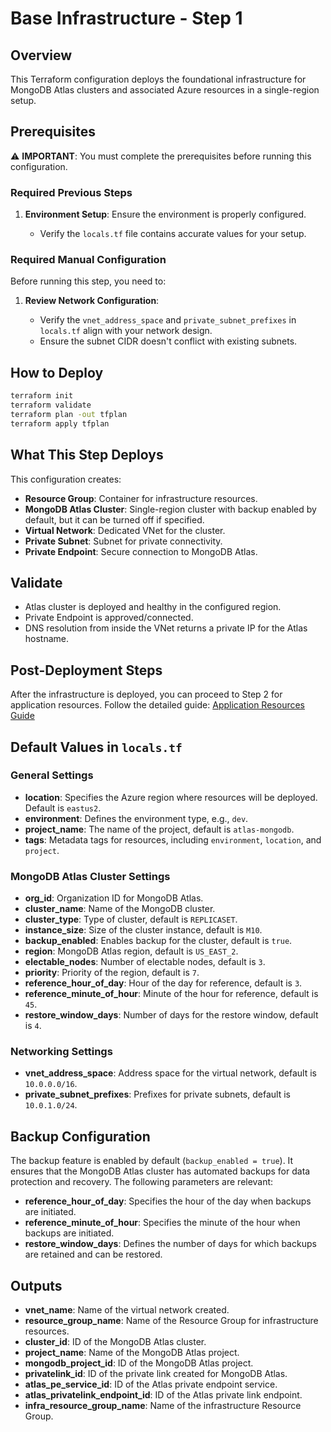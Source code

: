 # Base Infrastructure - Step 1

## Overview

This Terraform configuration deploys the foundational infrastructure for MongoDB Atlas clusters and associated Azure resources in a single-region setup.

## Prerequisites

⚠️ **IMPORTANT**: You must complete the prerequisites before running this configuration.

### Required Previous Steps

1. **Environment Setup**: Ensure the environment is properly configured.

   - Verify the `locals.tf` file contains accurate values for your setup.

### Required Manual Configuration

Before running this step, you need to:

1. **Review Network Configuration**:

   - Verify the `vnet_address_space` and `private_subnet_prefixes` in `locals.tf` align with your network design.
   - Ensure the subnet CIDR doesn't conflict with existing subnets.

## How to Deploy

```bash
terraform init
terraform validate
terraform plan -out tfplan
terraform apply tfplan
```

## What This Step Deploys

This configuration creates:

- **Resource Group**: Container for infrastructure resources.
- **MongoDB Atlas Cluster**: Single-region cluster with backup enabled by default, but it can be turned off if specified.
- **Virtual Network**: Dedicated VNet for the cluster.
- **Private Subnet**: Subnet for private connectivity.
- **Private Endpoint**: Secure connection to MongoDB Atlas.

## Validate

- Atlas cluster is deployed and healthy in the configured region.
- Private Endpoint is approved/connected.
- DNS resolution from inside the VNet returns a private IP for the Atlas hostname.

## Post-Deployment Steps

After the infrastructure is deployed, you can proceed to Step 2 for application resources.
Follow the detailed guide: [Application Resources Guide](../02-app-resources/readme.md)

## Default Values in `locals.tf`

### General Settings

- **location**: Specifies the Azure region where resources will be deployed. Default is `eastus2`.
- **environment**: Defines the environment type, e.g., `dev`.
- **project_name**: The name of the project, default is `atlas-mongodb`.
- **tags**: Metadata tags for resources, including `environment`, `location`, and `project`.

### MongoDB Atlas Cluster Settings

- **org_id**: Organization ID for MongoDB Atlas.
- **cluster_name**: Name of the MongoDB cluster.
- **cluster_type**: Type of cluster, default is `REPLICASET`.
- **instance_size**: Size of the cluster instance, default is `M10`.
- **backup_enabled**: Enables backup for the cluster, default is `true`.
- **region**: MongoDB Atlas region, default is `US_EAST_2`.
- **electable_nodes**: Number of electable nodes, default is `3`.
- **priority**: Priority of the region, default is `7`.
- **reference_hour_of_day**: Hour of the day for reference, default is `3`.
- **reference_minute_of_hour**: Minute of the hour for reference, default is `45`.
- **restore_window_days**: Number of days for the restore window, default is `4`.

### Networking Settings

- **vnet_address_space**: Address space for the virtual network, default is `10.0.0.0/16`.
- **private_subnet_prefixes**: Prefixes for private subnets, default is `10.0.1.0/24`.

## Backup Configuration

The backup feature is enabled by default (`backup_enabled = true`). It ensures that the MongoDB Atlas cluster has automated backups for data protection and recovery. The following parameters are relevant:

- **reference_hour_of_day**: Specifies the hour of the day when backups are initiated.
- **reference_minute_of_hour**: Specifies the minute of the hour when backups are initiated.
- **restore_window_days**: Defines the number of days for which backups are retained and can be restored.

## Outputs

- **vnet_name**: Name of the virtual network created.
- **resource_group_name**: Name of the Resource Group for infrastructure resources.
- **cluster_id**: ID of the MongoDB Atlas cluster.
- **project_name**: Name of the MongoDB Atlas project.
- **mongodb_project_id**: ID of the MongoDB Atlas project.
- **privatelink_id**: ID of the private link created for MongoDB Atlas.
- **atlas_pe_service_id**: ID of the Atlas private endpoint service.
- **atlas_privatelink_endpoint_id**: ID of the Atlas private link endpoint.
- **infra_resource_group_name**: Name of the infrastructure Resource Group.
